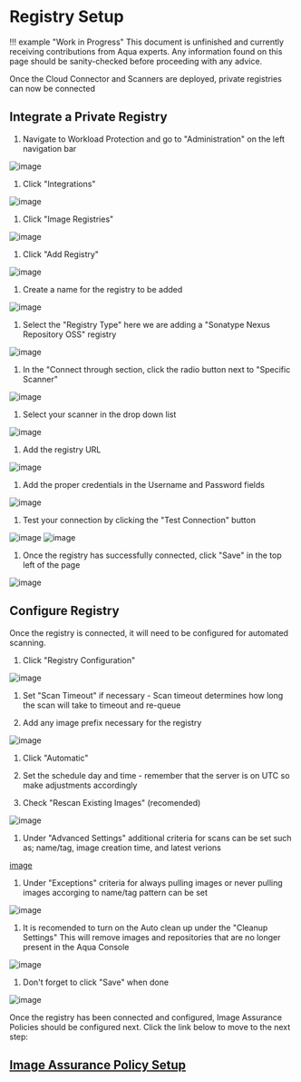 # Registry Setup

!!! example "Work in Progress"
    This document is unfinished and currently receiving contributions from Aqua experts. Any information found on this page should be sanity-checked before proceeding with any advice.

Once the Cloud Connector and Scanners are deployed, private registries can now be connected

## Integrate a Private Registry

1. Navigate to Workload Protection and go to "Administration" on the left navigation bar

  ![image](/cwpp/images/integrations1.png)

1. Click "Integrations"

  ![image](/cwpp/images/integrations.png)

1. Click "Image Registries"

  ![image](/cwpp/images/registries.png)

1. Click "Add Registry"

  ![image](/cwpp/images/addreg.png)

1. Create a name for the registry to be added

  ![image](/cwpp/images/regname.png)

1. Select the "Registry Type" here we are adding a "Sonatype Nexus Repository OSS" registry

  ![image](/cwpp/images/regtype.png)

1. In the "Connect through section, click the radio button next to "Specific Scanner"

  ![image](/cwpp/images/scanradio.png)

1. Select your scanner in the drop down list

  ![image](/cwpp/images/specificscan.png)

1. Add the registry URL

  ![image](/cwpp/images/regurl.png)

1. Add the proper credentials in the Username and Password fields

  ![image](/cwpp/images/regpw.png)

1. Test your connection by clicking the "Test Connection" button

  ![image](/cwpp/images/testcon.png)
  ![image](/cwpp/images/testregresults.png)

1. Once the registry has successfully connected, click "Save" in the top left of the page

  ![image](/cwpp/images/savereg.png)

## Configure Registry

Once the registry is connected, it will need to be configured for automated scanning. 

1. Click "Registry Configuration"

  ![image](/cwpp/images/configbutton.png)

1. Set "Scan Timeout" if necessary - Scan timeout determines how long the scan will take to timeout and re-queue

1. Add any image prefix necessary for the registry

  ![image](/cwpp/images/general.png)

1. Click "Automatic"

1. Set the schedule day and time - remember that the server is on UTC so make adjustments accordingly

1. Check "Rescan Existing Images" (recomended)

  ![image](/cwpp/images/pullandscan.png)

1. Under "Advanced Settings" additional criteria for scans can be set such as; name/tag, image creation time, and latest verions

  [image](/cwpp/images/advanced.png)

1. Under "Exceptions" criteria for always pulling images or never pulling images accorging to name/tag pattern can be set

  ![image](/cwpp/images/exceptions.png)

1. It is recomended to turn on the Auto clean up under the "Cleanup Settings" This will remove images and repositories that are no longer present in the Aqua Console

  ![image](/cwpp/images/cleanup.png)

1. Don't forget to click "Save" when done

  ![image](/cwpp/images/savereg.png)

Once the registry has been connected and configured, Image Assurance Policies should be configured next. Click the link below to move to the next step:

## [Image Assurance Policy Setup](imageassurancepolicies.md)

